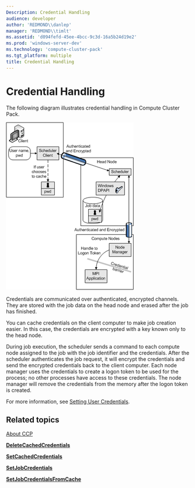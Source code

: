 ```yaml
---
Description: Credential Handling
audience: developer
author: 'REDMOND\\danlep'
manager: 'REDMOND\\timlt'
ms.assetid: 'd094fefd-45ee-4bcc-9c3d-16a5b24d19e2'
ms.prod: 'windows-server-dev'
ms.technology: 'compute-cluster-pack'
ms.tgt_platform: multiple
title: Credential Handling
---
```


# Credential Handling

The following diagram illustrates credential handling in Compute Cluster Pack.

![credential handling](images/credentialhandling.png)

Credentials are communicated over authenticated, encrypted channels. They are stored with the job data on the head node and erased after the job has finished.

You can cache credentials on the client computer to make job creation easier. In this case, the credentials are encrypted with a key known only to the head node.

During job execution, the scheduler sends a command to each compute node assigned to the job with the job identifier and the credentials. After the scheduler authenticates the job request, it will encrypt the credentials and send the encrypted credentials back to the client computer. Each node manager uses the credentials to create a logon token to be used for the process; no other processes have access to these credentials. The node manager will remove the credentials from the memory after the logon token is created.

For more information, see [Setting User Credentials](setting-user-credentials.md).

## Related topics

<dl> <dt>

[About CCP](about-ccp.md)
</dt> <dt>

[**DeleteCachedCredentials**](icluster-deletecachedcredentials.md)
</dt> <dt>

[**SetCachedCredentials**](icluster-setcachedcredentials.md)
</dt> <dt>

[**SetJobCredentials**](icluster-setjobcredentials.md)
</dt> <dt>

[**SetJobCredentialsFromCache**](icluster-setjobcredentialsfromcache.md)
</dt> </dl>

 

 



